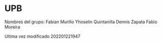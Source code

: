 # UPB 
Nombres del grupo:
Fabian Murillo
Yhoselin Quintanilla
Dennis Zapata
Fabio Moreira

Ultima vez modificado 202201221947

